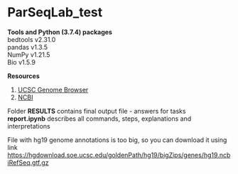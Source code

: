 # ParSeqLab_test

**Tools and Python (3.7.4) packages**    
bedtools v2.31.0    
pandas v1.3.5      
NumPy v1.21.5    
Bio v1.5.9     

**Resources**
1. [UCSC Genome Browser](http://genome.ucsc.edu/index.html)   
2. [NCBI](https://www.ncbi.nlm.nih.gov/)


Folder **RESULTS** contains final output file - answers for tasks      
**report.ipynb** describes all commands, steps, explanations and interpretations    

File with hg19 genome annotations is too big, so you can download it using link https://hgdownload.soe.ucsc.edu/goldenPath/hg19/bigZips/genes/hg19.ncbiRefSeq.gtf.gz 
